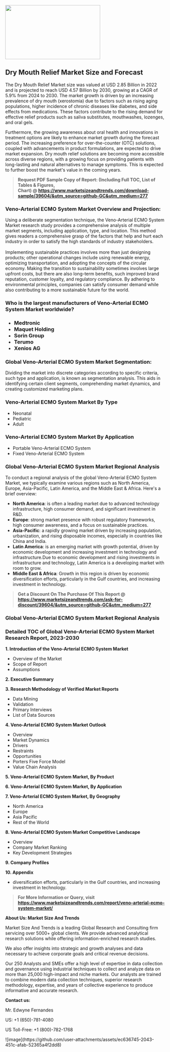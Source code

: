 <p><img class="alignnone size-medium wp-image-20088" src="https://ffe5etoiles.com/wp-content/uploads/2024/12/MST1-300x171.png" alt="" width="300" height="171" /></p><h2>Dry Mouth Relief Market Size and Forecast</h2><p>The Dry Mouth Relief Market size was valued at USD 2.85 Billion in 2022 and is projected to reach USD 4.57 Billion by 2030, growing at a CAGR of 5.9% from 2024 to 2030. The market growth is driven by an increasing prevalence of dry mouth (xerostomia) due to factors such as rising aging populations, higher incidence of chronic diseases like diabetes, and side effects from medications. These factors contribute to the rising demand for effective relief products such as saliva substitutes, mouthwashes, lozenges, and oral gels.</p><p>Furthermore, the growing awareness about oral health and innovations in treatment options are likely to enhance market growth during the forecast period. The increasing preference for over-the-counter (OTC) solutions, coupled with advancements in product formulations, are expected to drive market expansion. Dry mouth relief solutions are becoming more accessible across diverse regions, with a growing focus on providing patients with long-lasting and natural alternatives to manage symptoms. This is expected to further boost the market's value in the coming years.</p></p><blockquote id="" class=""><strong>Request PDF Sample Copy of Report: (Including Full TOC, List of Tables &amp; Figures, Chart)&nbsp;@&nbsp;<strong><a href="https://www.marketsizeandtrends.com/download-sample/39604/&utm_source=github-GC&utm_medium=277" target="_blank">https://www.marketsizeandtrends.com/download-sample/39604/&utm_source=github-GC&utm_medium=277</a></strong></strong></blockquote><h3 id="" class="">Veno-Arterial ECMO System Market&nbsp;Overview and Projection:</h3><p id="" class="">Using a deliberate segmentation technique, the Veno-Arterial ECMO System Market research study provides a comprehensive analysis of multiple market segments, including application, type, and location. This method gives readers a comprehensive grasp of the factors that help and hurt each industry in order to satisfy the high standards of industry stakeholders. <br /> <br />Implementing sustainable practices involves more than just designing products; other operational changes include using renewable energy, optimizing transportation, and adopting the concepts of the circular economy. Making the transition to sustainability sometimes involves large upfront costs, but there are also long-term benefits, such improved brand reputation, customer loyalty, and regulatory compliance. By adhering to environmental principles, companies can satisfy consumer demand while also contributing to a more sustainable future for the world.</p><h3 id="" class="">Who is the largest manufacturers of&nbsp;Veno-Arterial ECMO System Market worldwide?</h3><h3 class=""><p><ul><li>Medtronic </li><li> Maquet Holding </li><li> Sorin Group </li><li> Terumo </li><li> Xenios AG</li></ul></p></h3><h3 id="" class="">Global&nbsp;Veno-Arterial ECMO System Market Segmentation:</h3><p id="" class="">Dividing the market into discrete categories according to specific criteria, such type and application, is known as segmentation analysis. This aids in identifying certain client segments, comprehending market dynamics, and creating customized marketing plans.</p><h3 id="" class="">Veno-Arterial ECMO System Market&nbsp;By Type</h3><p><p><ul><li>Neonatal </li><li> Pediatric </li><li> Adult</p></li></ul></p></p><h3 id="" class="">Veno-Arterial ECMO System Market&nbsp;By Application</h3><p class=""><p><ul><li>Portable Veno-Arterial ECMO System </li><li> Fixed Veno-Arterial ECMO System</li></ul></p></p><h3 id="" class="">Global Veno-Arterial ECMO System Market Regional Analysis</h3><p id="" class="">To conduct a regional analysis of the global Veno-Arterial ECMO System Market, we typically examine various regions such as North America, Europe, Asia-Pacific, Latin America, and the Middle East &amp; Africa. Here's a brief overview:</p><ul><li><strong>North America</strong>: is often a leading market due to advanced technology infrastructure, high consumer demand, and significant investment in R&amp;D.</li><li><strong>Europe</strong>: strong market presence with robust regulatory frameworks, high consumer awareness, and a focus on sustainable practices.</li><li><strong>Asia-Pacific</strong>: a rapidly growing market driven by increasing population, urbanization, and rising disposable incomes, especially in countries like China and India.</li><li><strong>Latin America</strong>: is an emerging market with growth potential, driven by economic development and increasing investment in technology and infrastructure.Due to economic development and rising investments in infrastructure and technology, Latin America is a developing market with room to grow.</li><li><strong>Middle East &amp; Africa</strong>: Growth in this region is driven by economic diversification efforts, particularly in the Gulf countries, and increasing investment in technology.</li></ul><blockquote id="" class=""><strong>Get a Discount On The Purchase Of This Report @ <strong><a href="https://www.marketsizeandtrends.com/ask-for-discount/39604/&utm_source=github-GC&utm_medium=277" target="_blank">https://www.marketsizeandtrends.com/ask-for-discount/39604/&utm_source=github-GC&utm_medium=277</a></strong></strong></blockquote><h3 id="" class="">Global Veno-Arterial ECMO System Market Regional Analysis</h3><h3 id="" class="">Detailed TOC of Global Veno-Arterial ECMO System Market Research Report, 2023-2030</h3><p id="" class=""><strong>1. Introduction of the Veno-Arterial ECMO System Market</strong></p><ul><li>Overview of the Market</li><li>Scope of Report</li><li>Assumptions</li></ul><p id="" class=""><strong>2. Executive Summary</strong></p><p id="" class=""><strong>3. Research Methodology of Verified Market Reports</strong></p><ul><li>Data Mining</li><li>Validation</li><li>Primary Interviews</li><li>List of Data Sources</li></ul><p id="" class=""><strong>4. Veno-Arterial ECMO System Market Outlook</strong></p><ul><li>Overview</li><li>Market Dynamics</li><li>Drivers</li><li>Restraints</li><li>Opportunities</li><li>Porters Five Force Model</li><li>Value Chain Analysis</li></ul><p id="" class=""><strong>5. Veno-Arterial ECMO System Market, By Product</strong></p><p id="" class=""><strong>6. Veno-Arterial ECMO System Market, By Application</strong></p><p id="" class=""><strong>7. Veno-Arterial ECMO System Market, By Geography</strong></p><ul><li>North America</li><li>Europe</li><li>Asia Pacific</li><li>Rest of the World</li></ul><p id="" class=""><strong>8. Veno-Arterial ECMO System Market Competitive Landscape</strong></p><ul><li>Overview</li><li>Company Market Ranking</li><li>Key Development Strategies</li></ul><p id="" class=""><strong>9. Company Profiles</strong></p><p id="" class=""><strong>10. Appendix</strong></p><ul><li>diversification efforts, particularly in the Gulf countries, and increasing investment in technology.</li></ul><blockquote id="" class=""><strong>For More Information or Query, visit <strong><strong><a href="https://www.marketsizeandtrends.com/report/veno-arterial-ecmo-system-market/" target="_blank">https://www.marketsizeandtrends.com/report/veno-arterial-ecmo-system-market/</a></strong></strong></strong></blockquote><p id="" class=""><strong>About Us: Market Size And Trends</strong></p><p id="" class="">Market Size And Trends is a leading Global Research and Consulting firm servicing over 5000+ global clients. We provide advanced analytical research solutions while offering information-enriched research studies.</p><p id="" class="">We also offer insights into strategic and growth analyses and data necessary to achieve corporate goals and critical revenue decisions.</p><p id="" class="">Our 250 Analysts and SMEs offer a high level of expertise in data collection and governance using industrial techniques to collect and analyze data on more than 25,000 high-impact and niche markets. Our analysts are trained to combine modern data collection techniques, superior research methodology, expertise, and years of collective experience to produce informative and accurate research.</p><p id="" class=""><strong>Contact us:</strong></p><p id="" class="">Mr. Edwyne Fernandes</p><p id="" class="">US: +1 (650)-781-4080</p><p id="" class="">US Toll-Free: +1 (800)-782-1768</p>
![image](https://github.com/user-attachments/assets/ec636745-2043-451c-afab-52365a4f2dd8)

